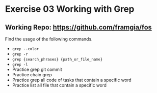 # Exercise 03 Working with Grep

## Working Repo: https://github.com/framgia/fos

Find the usage of the following commands.
- `grep --color`
- `grep -r`
- `grep {search_phrases} {path_or_file_name}`
- `grep -l`
- Practice grep git commit
- Practice chain grep
- Practice grep all code of tasks that contain a specific word
- Practice list all file that contain a specific word

